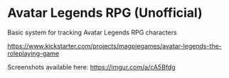 # Avatar Legends RPG (Unofficial)

Basic system for tracking Avatar Legends RPG characters

https://www.kickstarter.com/projects/magpiegames/avatar-legends-the-roleplaying-game

Screenshots available here: https://imgur.com/a/cA5Bfdg